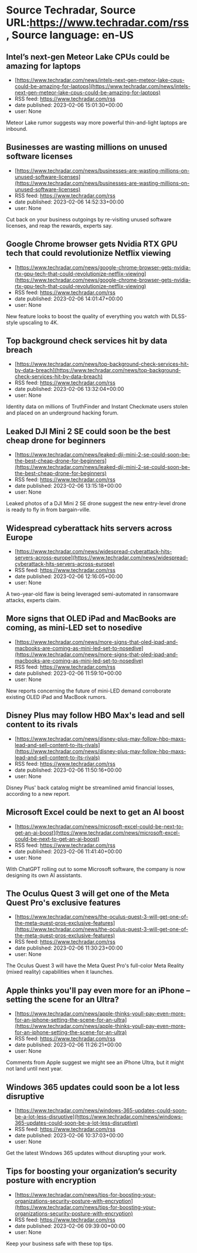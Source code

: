 # Source Techradar, Source URL:https://www.techradar.com/rss, Source language: en-US

## Intel’s next-gen Meteor Lake CPUs could be amazing for laptops
 - [https://www.techradar.com/news/intels-next-gen-meteor-lake-cpus-could-be-amazing-for-laptops](https://www.techradar.com/news/intels-next-gen-meteor-lake-cpus-could-be-amazing-for-laptops)
 - RSS feed: https://www.techradar.com/rss
 - date published: 2023-02-06 15:01:30+00:00
 - user: None

Meteor Lake rumor suggests way more powerful thin-and-light laptops are inbound.

## Businesses are wasting millions on unused software licenses
 - [https://www.techradar.com/news/businesses-are-wasting-millions-on-unused-software-licenses](https://www.techradar.com/news/businesses-are-wasting-millions-on-unused-software-licenses)
 - RSS feed: https://www.techradar.com/rss
 - date published: 2023-02-06 14:52:33+00:00
 - user: None

Cut back on your business outgoings by re-visiting unused software licenses, and reap the rewards, experts say.

## Google Chrome browser gets Nvidia RTX GPU tech that could revolutionize Netflix viewing
 - [https://www.techradar.com/news/google-chrome-browser-gets-nvidia-rtx-gpu-tech-that-could-revolutionize-netflix-viewing](https://www.techradar.com/news/google-chrome-browser-gets-nvidia-rtx-gpu-tech-that-could-revolutionize-netflix-viewing)
 - RSS feed: https://www.techradar.com/rss
 - date published: 2023-02-06 14:01:47+00:00
 - user: None

New feature looks to boost the quality of everything you watch with DLSS-style upscaling to 4K.

## Top background check services hit by data breach
 - [https://www.techradar.com/news/top-background-check-services-hit-by-data-breach](https://www.techradar.com/news/top-background-check-services-hit-by-data-breach)
 - RSS feed: https://www.techradar.com/rss
 - date published: 2023-02-06 13:32:04+00:00
 - user: None

Identity data on millions of TruthFinder and Instant Checkmate users stolen and placed on an underground hacking forum.

## Leaked DJI Mini 2 SE could soon be the best cheap drone for beginners
 - [https://www.techradar.com/news/leaked-dji-mini-2-se-could-soon-be-the-best-cheap-drone-for-beginners](https://www.techradar.com/news/leaked-dji-mini-2-se-could-soon-be-the-best-cheap-drone-for-beginners)
 - RSS feed: https://www.techradar.com/rss
 - date published: 2023-02-06 13:15:18+00:00
 - user: None

Leaked photos of a DJI Mini 2 SE drone suggest the new entry-level drone is ready to fly in from bargain-ville.

## Widespread cyberattack hits servers across Europe
 - [https://www.techradar.com/news/widespread-cyberattack-hits-servers-across-europe](https://www.techradar.com/news/widespread-cyberattack-hits-servers-across-europe)
 - RSS feed: https://www.techradar.com/rss
 - date published: 2023-02-06 12:16:05+00:00
 - user: None

A two-year-old flaw is being leveraged semi-automated in ransomware attacks, experts claim.

## More signs that OLED iPad and MacBooks are coming, as mini-LED set to nosedive
 - [https://www.techradar.com/news/more-signs-that-oled-ipad-and-macbooks-are-coming-as-mini-led-set-to-nosedive](https://www.techradar.com/news/more-signs-that-oled-ipad-and-macbooks-are-coming-as-mini-led-set-to-nosedive)
 - RSS feed: https://www.techradar.com/rss
 - date published: 2023-02-06 11:59:10+00:00
 - user: None

New reports concerning the future of mini-LED demand corroborate existing OLED iPad and MacBook rumors.

## Disney Plus may follow HBO Max's lead and sell content to its rivals
 - [https://www.techradar.com/news/disney-plus-may-follow-hbo-maxs-lead-and-sell-content-to-its-rivals](https://www.techradar.com/news/disney-plus-may-follow-hbo-maxs-lead-and-sell-content-to-its-rivals)
 - RSS feed: https://www.techradar.com/rss
 - date published: 2023-02-06 11:50:16+00:00
 - user: None

Disney Plus' back catalog might be streamlined amid financial losses, according to a new report.

## Microsoft Excel could be next to get an AI boost
 - [https://www.techradar.com/news/microsoft-excel-could-be-next-to-get-an-ai-boost](https://www.techradar.com/news/microsoft-excel-could-be-next-to-get-an-ai-boost)
 - RSS feed: https://www.techradar.com/rss
 - date published: 2023-02-06 11:41:40+00:00
 - user: None

With ChatGPT rolling out to some Microsoft software, the company is now designing its own AI assistants.

## The Oculus Quest 3 will get one of the Meta Quest Pro's exclusive features
 - [https://www.techradar.com/news/the-oculus-quest-3-will-get-one-of-the-meta-quest-pros-exclusive-features](https://www.techradar.com/news/the-oculus-quest-3-will-get-one-of-the-meta-quest-pros-exclusive-features)
 - RSS feed: https://www.techradar.com/rss
 - date published: 2023-02-06 11:30:23+00:00
 - user: None

The Oculus Quest 3 will have the Meta Quest Pro's full-color Meta Reality (mixed reality) capabilities when it launches.

## Apple thinks you'll pay even more for an iPhone – setting the scene for an Ultra?
 - [https://www.techradar.com/news/apple-thinks-youll-pay-even-more-for-an-iphone-setting-the-scene-for-an-ultra](https://www.techradar.com/news/apple-thinks-youll-pay-even-more-for-an-iphone-setting-the-scene-for-an-ultra)
 - RSS feed: https://www.techradar.com/rss
 - date published: 2023-02-06 11:26:21+00:00
 - user: None

Comments from Apple suggest we might see an iPhone Ultra, but it might not land until next year.

## Windows 365 updates could soon be a lot less disruptive
 - [https://www.techradar.com/news/windows-365-updates-could-soon-be-a-lot-less-disruptive](https://www.techradar.com/news/windows-365-updates-could-soon-be-a-lot-less-disruptive)
 - RSS feed: https://www.techradar.com/rss
 - date published: 2023-02-06 10:37:03+00:00
 - user: None

Get the latest Windows 365 updates without disrupting your work.

## Tips for boosting your organization’s security posture with encryption
 - [https://www.techradar.com/news/tips-for-boosting-your-organizations-security-posture-with-encryption](https://www.techradar.com/news/tips-for-boosting-your-organizations-security-posture-with-encryption)
 - RSS feed: https://www.techradar.com/rss
 - date published: 2023-02-06 09:39:00+00:00
 - user: None

Keep your business safe with these top tips.
